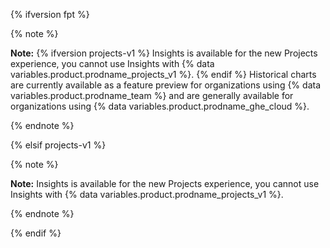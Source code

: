 {% ifversion fpt %}

{% note %}

**Note:** {% ifversion projects-v1 %} Insights is available for the new Projects experience, you cannot use Insights with {% data variables.product.prodname_projects_v1 %}. {% endif %} Historical charts are currently available as a feature preview for organizations using {% data variables.product.prodname_team %} and are generally available for organizations using {% data variables.product.prodname_ghe_cloud %}.

{% endnote %}

{% elsif projects-v1 %}

{% note %}

**Note:** Insights is available for the new Projects experience, you cannot use Insights with {% data variables.product.prodname_projects_v1 %}.

{% endnote %}

{% endif %}
